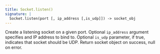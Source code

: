 ```yaml
---
title: Socket.listen()
signature: |
  Socket.listen(port [, ip_address [,is_udp]]) -> socket_obj
---
```


Create a listening socket on a given port. Optional `ip_address` argument
specifies and IP address to bind to. Optional `is_udp` parameter, if true,
indicates that socket should be UDP. Return socket object on success, null on
error.
